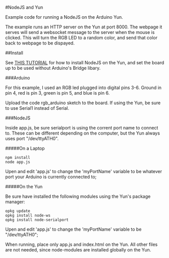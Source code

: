 #NodeJS and Yun

Example code for running a NodeJS on the Arduino Yun.

The example runs an HTTP server on the Yun at port 8000. The webpage it serves will send a websocket message to the server when the mouse is clicked. This will turn the RGB LED to a random color, and send that color back to webpage to be dispayed.

##Install

See [THIS TUTORIAL](http://www.andysigler.com/nodejs_yun) for how to install NodeJS on the Yun, and set the board up to be used without Arduino's Bridge libary.

###Arduino

For this example, I used an RGB led plugged into digital pins 3-6. Ground in pin 4, red is pin 3, green is pin 5, and blue is pin 6.

Upload the code rgb_arduino sketch to the board. If using the Yun, be sure to use Serial1 instead of Serial.

###NodeJS

Inside app.js, be sure serialport is using the corrent port name to connect to. These can be different depending on the computer, but the Yun always uses port "/dev/ttyATH0".

#####On a Laptop

	npm install
	node app.js

Upen and edit 'app.js' to change the 'myPortName' variable to be whatever port your Arduino is currently connected to;

#####On the Yun

Be sure have installed the following modules using the Yun's package manager:

	opkg update
	opkg install node-ws
	opkg install node-serialport

Upen and edit 'app.js' to change the 'myPortName' variable to be "/dev/ttyATH0";

When running, place only app.js and index.html on the Yun. All other files are not needed, since node-modules are installed globally on the Yun.